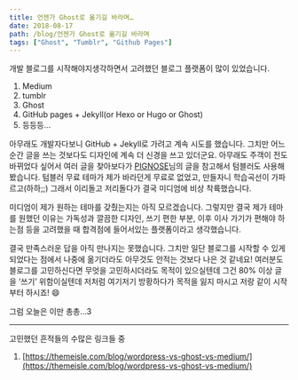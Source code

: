 ```yaml
---
title: 언젠가 Ghost로 옮기길 바라며…
date: 2018-08-17
path: /blog/언젠가 Ghost로 옮기길 바라며
tags: ["Ghost", "Tumblr", "Github Pages"]
---
```


개발 블로그를 시작해야지생각하면서 고려했던 블로그 플랫폼이 많이 있었습니다.

1. Medium
2. tumblr
3. Ghost
4. GitHub pages + Jekyll(or Hexo or Hugo or Ghost)
5. 등등등…

아무래도 개발자다보니 GitHub + Jekyll로 가려고 계속 시도를 했습니다. 그치만 어느 순간 글을 쓰는 것보다도 디자인에 계속 더 신경을
쓰고 있더군요. 아무래도 주객이 전도 바뀌었다 싶어서 여러 글을 찾아보다가
[PIGNOSE](https://blog.pigno.se/post/156817828203/%EA%B0%9C%EB%B0%9C%EC%9E%90-%EB%B8%94%EB%A1%9C%EA%B7%B8-%EC%99%9C-%ED%85%80%EB%B8%94%EB%9F%AC%EB%A5%BC-%ED%83%9D%ED%95%A0-%EC%88%98-%EB%B0%96%EC%97%90-%EC%97%86%EC%97%88%EB%82%98)님의
글을 참고해서 텀블러도 사용해봤습니다. 텀블러 무료 테마가 제가 바라던게 무료로 없었고, 만들자니 학습곡선이 가파르고(하하;;) 그래서 이리돌고
저리돌다가 결국 미디엄에 비상 착륙했습니다.

미디엄이 제가 원하는 테마를 갖췄는지는 아직 모르겠습니다. 그렇지만 결국 제가 테마를 원했던 이유는 가독성과 깔끔한 디자인, 쓰기 편한 부분,
이후 이사 가기가 편해야 하는점 등을 고려했을 때 합격점에 들어서있는 플랫폼이라고 생각했습니다.

결국 만족스러운 답을 아직 만나지는 못했습니다. 그치만 일단 블로그를 시작할 수 있게 되었다는 점에서 나중에 옮기더라도 아무것도 안적는 것보다
나은 것 같네요! 여러분도 블로그를 고민하신다면 무엇을 고민하시더라도 목적이 있으실텐데 그건 80% 이상 글을 ‘쓰기’ 위함이실텐데 저처럼
여기저기 방황하다가 목적을 잃지 마시고 저랑 같이 시작부터 하시죠! 😄

그럼 오늘은 이만 총총…3

---

고민했던 흔적들의 수많은 링크들 중

1.  [https://themeisle.com/blog/wordpress-vs-ghost-vs-medium/](https://themeisle.com/blog/wordpress-vs-ghost-vs-medium/)
